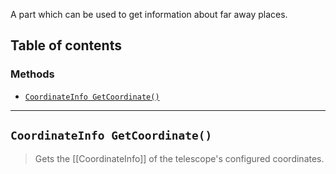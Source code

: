 A part which can be used to get information about far away places.

## Table of contents

### Methods
* [`CoordinateInfo GetCoordinate()`](#coordinateinfo-getcoordinateint)

___

## `CoordinateInfo GetCoordinate()`

> Gets the [[CoordinateInfo]] of the telescope's configured coordinates.